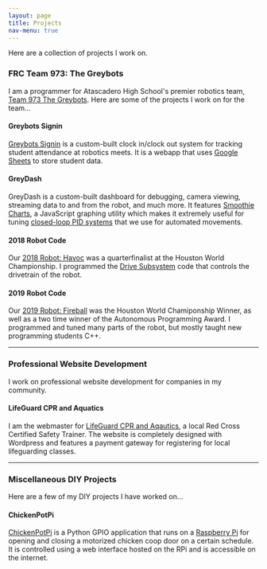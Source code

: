 ```yaml
---
layout: page
title: Projects
nav-menu: true
---
```


Here are a collection of projects I work on.

### FRC Team 973: The Greybots

I am a programmer for Atascadero High School's premier robotics team, [Team 973 The Greybots](https://greybots.com). Here are some of the projects I work on for the team...

#### Greybots Signin

[Greybots Signin](https://github.com/Team973/greybots-signin) is a custom-built clock in/clock out system for tracking student attendance at robotics meets. It is a webapp that uses [Google Sheets](https://sheets.google.com) to store student data.

#### GreyDash

GreyDash is a custom-built dashboard for debugging, camera viewing, streaming data to and from the robot, and much more. It features [Smoothie Charts](http://smoothiecharts.org), a JavaScript graphing utility which makes it extremely useful for tuning [closed-loop PID systems](https://en.wikipedia.org/wiki/PID_controller) that we use for automated movements.

#### 2018 Robot Code

Our [2018 Robot: Havoc](https://github.com/Team973/2018-inseason) was a quarterfinalist at the Houston World Championship. I programmed the [Drive Subsystem](https://github.com/Team973/2018-inseason/blob/dev/src/subsystems/Drive.h) code that controls the drivetrain of the robot.

#### 2019 Robot Code

Our [2019 Robot: Fireball](https://github.com/Team973/2019-inseason) was the Houston World Chamiponship Winner, as well as a two time winner of the Autonomous Programming Award. I programmed and tuned many parts of the robot, but mostly taught new programming students C++.

---

### Professional Website Development

I work on professional website development for companies in my community.

#### LifeGuard CPR and Aquatics

I am the webmaster for [LifeGuard CPR and Aqautics](https://lifeguardcpr.com), a local Red Cross Certified Safety Trainer. The website is completely designed with Wordpress and features a payment gateway for registering for local lifeguarding classes.

---

### Miscellaneous DIY Projects

Here are a few of my DIY projects I have worked on...

#### ChickenPotPi

[ChickenPotPi](https://github.com/Chris2fourlaw/ChickenPotPi) is a Python GPIO application that runs on a [Raspberry Pi](https://www.raspberrypi.org) for opening and closing a motorized chicken coop door on a certain schedule. It is controlled using a web interface hosted on the RPi and is accessible on the internet.
